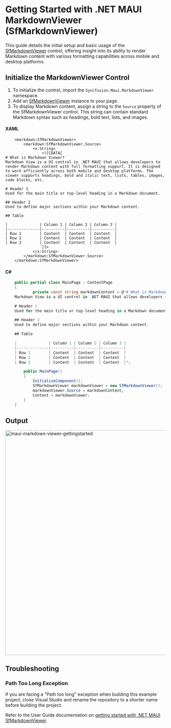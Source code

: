 # Getting Started with .NET MAUI MarkdownViewer (SfMarkdownViewer)

This guide details the initial setup and basic usage of the [SfMarkdownViewer]() control, offering insight into its ability to render Markdown content with various formatting capabilities across mobile and desktop platforms.

## Initialize the MarkdownViewer Control

1. To initialize the control, import the `Syncfusion.Maui.MarkdownViewer` namespace.
2. Add an [SfMarkdownViewer]() instance to your page.
3. To display Markdown content, assign a string to the `Source` property of the SfMarkdownViewer control. This string can contain standard Markdown syntax such as headings, bold text, lists, and images.

#### XAML

```xaml
    <markdown:SfMarkdownViewer>
        <markdown:SfMarkdownViewer.Source>
            <x:String>
                <![CDATA[
# What is Markdown Viewer?  
Markdown View is a UI control in .NET MAUI that allows developers to render Markdown content with full formatting support. It is designed to work efficiently across both mobile and desktop platforms. The viewer supports headings, bold and italic text, lists, tables, images, code blocks, etc.

# Header 1  
Used for the main title or top-level heading in a Markdown document. 

## Header 2  
Used to define major sections within your Markdown content.

## Table 

|              | Column 1 | Column 2 | Column 3 |
|--------------|----------|----------|----------|
| Row 1        | Content  | Content  | Content  |
| Row 2        | Content  | Content  | Content  |
| Row 3        | Content  | Content  | Content  |
                ]]>
            </x:String>
        </markdown:SfMarkdownViewer.Source>
    </markdown:SfMarkdownViewer>
```
#### C#

```C#
    public partial class MainPage : ContentPage
    {
            private const string markdownContent = @"# What is Markdown Viewer?  
    Markdown View is a UI control in .NET MAUI that allows developers to render Markdown content with full formatting support. It is designed to work efficiently across both mobile and desktop platforms. The viewer supports headings, bold and italic text, lists, tables, images, code blocks, etc.

    # Header 1  
    Used for the main title or top-level heading in a Markdown document. 

    ## Header 2  
    Used to define major sections within your Markdown content.

    ## Table 

    |              | Column 1 | Column 2 | Column 3 |
    |--------------|----------|----------|----------|
    | Row 1        | Content  | Content  | Content  |
    | Row 2        | Content  | Content  | Content  |
    | Row 3        | Content  | Content  | Content  |";

        public MainPage()
        {
            InitializeComponent();  
            SfMarkdownViewer markdownViewer = new SfMarkdownViewer();
            markdownViewer.Source = markdownContent;
            Content = markdownViewer;       
        }
    }  
```

## Output
<img width="1384" height="704" alt="maui-markdown-viewer-gettingstarted" src="https://github.com/user-attachments/assets/f455f302-0068-42fa-98de-851b92fbdb12" />

## Troubleshooting

### Path Too Long Exception

If you are facing a "Path too long" exception when building this example project, close Visual Studio and rename the repository to a shorter name before building the project.

Refer to the User Guide documentation on [getting started with .NET MAUI SfMarkdownViewer]().
